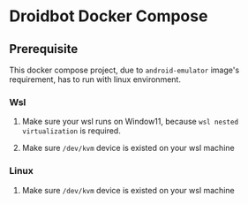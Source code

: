 # Droidbot Docker Compose

## Prerequisite

This docker compose project, due to `android-emulator` image's requirement, has to run 
with linux environment.

### Wsl
1. Make sure your wsl runs on Window11, because `wsl nested virtualization` is required.

2. Make sure `/dev/kvm` device is existed on your wsl machine

### Linux
1. Make sure `/dev/kvm` device is existed on your wsl machine


